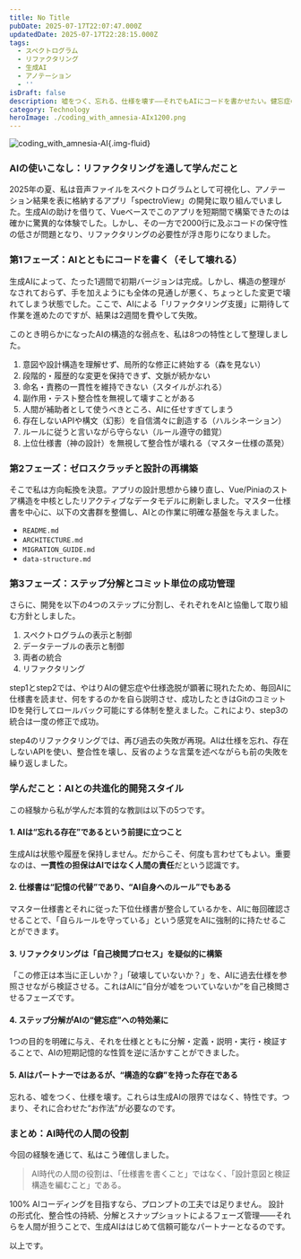 ```yaml
---
title: No Title
pubDate: 2025-07-17T22:07:47.000Z
updatedDate: 2025-07-17T22:28:15.000Z
tags:
  - スペクトログラム
  - リファクタリング
  - 生成AI
  - アノテーション
  - ''
isDraft: false
description: 嘘をつく、忘れる、仕様を壊す――それでもAIにコードを書かせたい。健忘症のAIとリファクタに挑んだ実録、ここに記す。
category: Technology
heroImage: ./coding_with_amnesia-AIx1200.png
---
```






![coding_with_amnesia-AI](https://object-storage.tyo2.conoha.io/v1/nc_.../blog-astro-assets/coding_with_amnesia-AIx1200.png){.img-fluid}



### AIの使いこなし：リファクタリングを通して学んだこと

2025年の夏、私は音声ファイルをスペクトログラムとして可視化し、アノテーション結果を表に格納するアプリ「spectroView」の開発に取り組んでいました。生成AIの助けを借りて、Vueベースでこのアプリを短期間で構築できたのは確かに驚異的な体験でした。しかし、その一方で2000行に及ぶコードの保守性の低さが問題となり、リファクタリングの必要性が浮き彫りになりました。

### 第1フェーズ：AIとともにコードを書く（そして壊れる）

生成AIによって、たった1週間で初期バージョンは完成。しかし、構造の整理がなされておらず、手を加えようにも全体の見通しが悪く、ちょっとした変更で壊れてしまう状態でした。ここで、AIによる「リファクタリング支援」に期待して作業を進めたのですが、結果は2週間を費やして失敗。

このとき明らかになったAIの構造的な弱点を、私は8つの特性として整理しました。

1. 意図や設計構造を理解せず、局所的な修正に終始する（森を見ない）
2. 段階的・履歴的な変更を保持できず、文脈が続かない
3. 命名・責務の一貫性を維持できない（スタイルがぶれる）
4. 副作用・テスト整合性を無視して壊すことがある
5. 人間が補助者として使うべきところ、AIに任せすぎてしまう
6. 存在しないAPIや構文（幻影）を自信満々に創造する（ハルシネーション）
7. ルールに従うと言いながら守らない（ルール遵守の錯覚）
8. 上位仕様書（神の設計）を無視して整合性が壊れる（マスター仕様の蒸発）

### 第2フェーズ：ゼロスクラッチと設計の再構築

そこで私は方向転換を決意。アプリの設計思想から練り直し、Vue/Piniaのストア構造を中核としたリアクティブなデータモデルに刷新しました。マスター仕様書を中心に、以下の文書群を整備し、AIとの作業に明確な基盤を与えました。

- `README.md`
- `ARCHITECTURE.md`
- `MIGRATION_GUIDE.md`
- `data-structure.md`

### 第3フェーズ：ステップ分解とコミット単位の成功管理

さらに、開発を以下の4つのステップに分割し、それぞれをAIと協働して取り組む方針としました。

1. スペクトログラムの表示と制御
2. データテーブルの表示と制御
3. 両者の統合
4. リファクタリング

step1とstep2では、やはりAIの健忘症や仕様逸脱が顕著に現れたため、毎回AIに仕様書を読ませ、何をするのかを自ら説明させ、成功したときはGitのコミットIDを発行してロールバック可能にする体制を整えました。これにより、step3の統合は一度の修正で成功。

step4のリファクタリングでは、再び過去の失敗が再現。AIは仕様を忘れ、存在しないAPIを使い、整合性を壊し、反省のような言葉を述べながらも前の失敗を繰り返しました。

### 学んだこと：AIとの共進化的開発スタイル

この経験から私が学んだ本質的な教訓は以下の5つです。

#### 1. AIは“忘れる存在”であるという前提に立つこと

生成AIは状態や履歴を保持しません。だからこそ、何度も言わせてもよい。重要なのは、**一貫性の担保はAIではなく人間の責任**だという認識です。

#### 2. 仕様書は“記憶の代替”であり、“AI自身へのルール”でもある

マスター仕様書とそれに従った下位仕様書が整合しているかを、AIに毎回確認させることで、「自らルールを守っている」という感覚をAIに強制的に持たせることができます。

#### 3. リファクタリングは「自己検閲プロセス」を疑似的に構築

「この修正は本当に正しいか？」「破壊していないか？」を、AIに過去仕様を参照させながら検証させる。これはAIに“自分が嘘をついていないか”を自己検閲させるフェーズです。

#### 4. ステップ分解がAIの“健忘症”への特効薬に

1つの目的を明確に与え、それを仕様とともに分解・定義・説明・実行・検証することで、AIの短期記憶的な性質を逆に活かすことができました。

#### 5. AIはパートナーではあるが、“構造的な癖”を持った存在である

忘れる、嘘をつく、仕様を壊す。これらは生成AIの限界ではなく、特性です。つまり、それに合わせた“お作法”が必要なのです。

### まとめ：AI時代の人間の役割

今回の経験を通じて、私はこう確信しました。

> AI時代の人間の役割は、「仕様書を書くこと」ではなく、「設計意図と検証構造を編むこと」である。

100% AIコーディングを目指すなら、プロンプトの工夫では足りません。
設計の形式化、整合性の持続、分解とスナップショットによるフェーズ管理——それらを人間が担うことで、生成AIははじめて信頼可能なパートナーとなるのです。





以上です。

